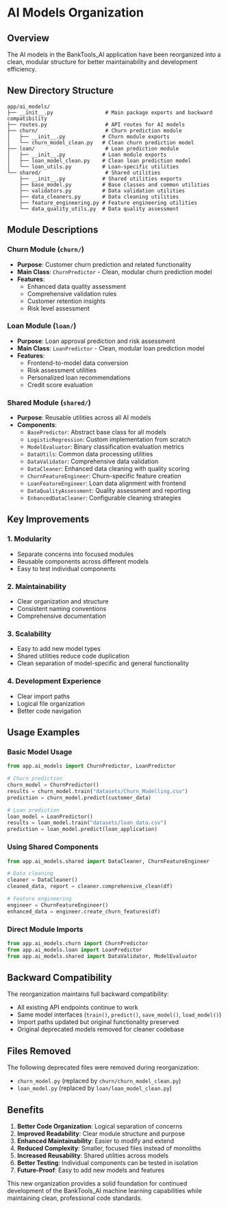 # AI Models Organization

## Overview
The AI models in the BankTools_AI application have been reorganized into a clean, modular structure for better maintainability and development efficiency.

## New Directory Structure

```
app/ai_models/
├── __init__.py                 # Main package exports and backward compatibility
├── routes.py                   # API routes for AI models
├── churn/                      # Churn prediction module
│   ├── __init__.py            # Churn module exports
│   └── churn_model_clean.py   # Clean churn prediction model
├── loan/                       # Loan prediction module  
│   ├── __init__.py            # Loan module exports
│   ├── loan_model_clean.py    # Clean loan prediction model
│   └── loan_utils.py          # Loan-specific utilities
└── shared/                     # Shared utilities
    ├── __init__.py            # Shared utilities exports
    ├── base_model.py          # Base classes and common utilities
    ├── validators.py          # Data validation utilities
    ├── data_cleaners.py       # Data cleaning utilities
    ├── feature_engineering.py # Feature engineering utilities
    └── data_quality_utils.py  # Data quality assessment
```

## Module Descriptions

### Churn Module (`churn/`)
- **Purpose**: Customer churn prediction and related functionality
- **Main Class**: `ChurnPredictor` - Clean, modular churn prediction model
- **Features**: 
  - Enhanced data quality assessment
  - Comprehensive validation rules
  - Customer retention insights
  - Risk level assessment

### Loan Module (`loan/`)
- **Purpose**: Loan approval prediction and risk assessment
- **Main Class**: `LoanPredictor` - Clean, modular loan prediction model
- **Features**:
  - Frontend-to-model data conversion
  - Risk assessment utilities
  - Personalized loan recommendations
  - Credit score evaluation

### Shared Module (`shared/`)
- **Purpose**: Reusable utilities across all AI models
- **Components**:
  - `BasePredictor`: Abstract base class for all models
  - `LogisticRegression`: Custom implementation from scratch
  - `ModelEvaluator`: Binary classification evaluation metrics
  - `DataUtils`: Common data processing utilities
  - `DataValidator`: Comprehensive data validation
  - `DataCleaner`: Enhanced data cleaning with quality scoring
  - `ChurnFeatureEngineer`: Churn-specific feature creation
  - `LoanFeatureEngineer`: Loan data alignment with frontend
  - `DataQualityAssessment`: Quality assessment and reporting
  - `EnhancedDataCleaner`: Configurable cleaning strategies

## Key Improvements

### 1. **Modularity**
- Separate concerns into focused modules
- Reusable components across different models
- Easy to test individual components

### 2. **Maintainability**
- Clear organization and structure
- Consistent naming conventions
- Comprehensive documentation

### 3. **Scalability**
- Easy to add new model types
- Shared utilities reduce code duplication
- Clean separation of model-specific and general functionality

### 4. **Development Experience**
- Clear import paths
- Logical file organization
- Better code navigation

## Usage Examples

### Basic Model Usage
```python
from app.ai_models import ChurnPredictor, LoanPredictor

# Churn prediction
churn_model = ChurnPredictor()
results = churn_model.train("datasets/Churn_Modelling.csv")
prediction = churn_model.predict(customer_data)

# Loan prediction  
loan_model = LoanPredictor()
results = loan_model.train("datasets/loan_data.csv")
prediction = loan_model.predict(loan_application)
```

### Using Shared Components
```python
from app.ai_models.shared import DataCleaner, ChurnFeatureEngineer

# Data cleaning
cleaner = DataCleaner()
cleaned_data, report = cleaner.comprehensive_clean(df)

# Feature engineering
engineer = ChurnFeatureEngineer()
enhanced_data = engineer.create_churn_features(df)
```

### Direct Module Imports
```python
from app.ai_models.churn import ChurnPredictor
from app.ai_models.loan import LoanPredictor
from app.ai_models.shared import DataValidator, ModelEvaluator
```

## Backward Compatibility

The reorganization maintains full backward compatibility:
- All existing API endpoints continue to work
- Same model interfaces (`train()`, `predict()`, `save_model()`, `load_model()`)
- Import paths updated but original functionality preserved
- Original deprecated models removed for cleaner codebase

## Files Removed

The following deprecated files were removed during reorganization:
- `churn_model.py` (replaced by `churn/churn_model_clean.py`)
- `loan_model.py` (replaced by `loan/loan_model_clean.py`)

## Benefits

1. **Better Code Organization**: Logical separation of concerns
2. **Improved Readability**: Clear module structure and purpose
3. **Enhanced Maintainability**: Easier to modify and extend
4. **Reduced Complexity**: Smaller, focused files instead of monoliths
5. **Increased Reusability**: Shared utilities across models
6. **Better Testing**: Individual components can be tested in isolation
7. **Future-Proof**: Easy to add new models and features

This new organization provides a solid foundation for continued development of the BankTools_AI machine learning capabilities while maintaining clean, professional code standards. 